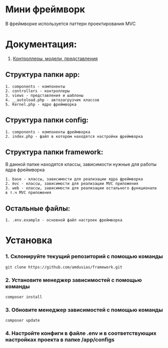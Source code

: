 # Мини фреймворк

<p>В фреймворке используется паттерн проектирования MVC</p>

# Документация:

1. [Контроллеры, модели, представления](https://github.com/amdusias/framework/tree/main/docs/mvc)

## Структура папки app:

```
1. components - компоненты
2. controllers - контроллеры
3. views - представления и шаблоны
4. __autoload.php - автозагрузчик классов
5. Kernel.php - ядро фреймворка
```

## Структура папки config:

```
1. components - компоненты фреймворка
2. index.php - файл в котором находятся настройки фреймворка
```

## Структура папки framework:

<p>В данной папке находятся классы, зависимости нужные для работы ядра фреймворка</p>

```
1. base - классы, зависимости для реализации ядра фреймворка
2. mvc - классы, зависимости для реализации MVC приложения
3. web - классы, зависимости для реализации остального функционала 
в т.ч MVC приложения
```

## Остальные файлы:

```
1. .env.example - основной файл настроек фреймворка
```

# Установка

### 1. Склонируйте текущий репозиторий с помощью команды

```
git clone https://github.com/amdusias/framework.git
```

### 2. Установите менеджер зависимостей с помощью команды

```
composer install
```

### 3. Обновите менеджер зависимостей с помощью команды

```
composer update
```

### 4. Настройте конфиги в файле .env и в соответствующих настройках проекта в папке /app/configs